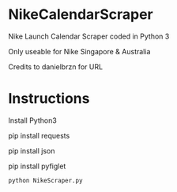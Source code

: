 # NikeCalendarScraper
Nike Launch Calendar Scraper coded in Python 3

Only useable for Nike Singapore & Australia

Credits to danielbrzn for URL

# Instructions
Install Python3

pip install requests

pip install json

pip install pyfiglet

`python NikeScraper.py`

